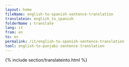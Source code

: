```yaml
---
layout: home
fileName: english-to-spanish-sentence-translation
translatein: english_to_spanish
folderName : translate
lang: it
from: en
to: es
permalink: /it/english-to-spanish-sentence-translation
tool: english-to-punjabi-sentence-translation
---
```

{% include section/translateinto.html %}